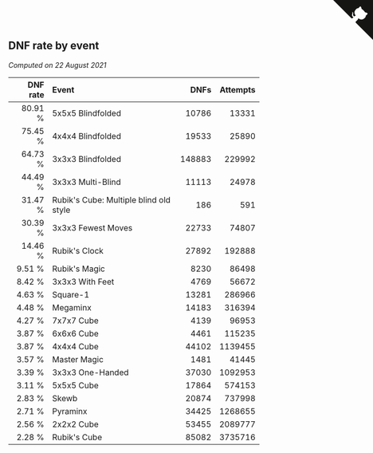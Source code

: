 ## DNF rate by event

*Computed on 22 August 2021*

| DNF rate | Event | DNFs | Attempts |
| ---: | :--- | ---: | ---: |
| 80.91 % | 5x5x5 Blindfolded | 10786 | 13331 |
| 75.45 % | 4x4x4 Blindfolded | 19533 | 25890 |
| 64.73 % | 3x3x3 Blindfolded | 148883 | 229992 |
| 44.49 % | 3x3x3 Multi-Blind | 11113 | 24978 |
| 31.47 % | Rubik's Cube: Multiple blind old style | 186 | 591 |
| 30.39 % | 3x3x3 Fewest Moves | 22733 | 74807 |
| 14.46 % | Rubik's Clock | 27892 | 192888 |
| 9.51 % | Rubik's Magic | 8230 | 86498 |
| 8.42 % | 3x3x3 With Feet | 4769 | 56672 |
| 4.63 % | Square-1 | 13281 | 286966 |
| 4.48 % | Megaminx | 14183 | 316394 |
| 4.27 % | 7x7x7 Cube | 4139 | 96953 |
| 3.87 % | 6x6x6 Cube | 4461 | 115235 |
| 3.87 % | 4x4x4 Cube | 44102 | 1139455 |
| 3.57 % | Master Magic | 1481 | 41445 |
| 3.39 % | 3x3x3 One-Handed | 37030 | 1092953 |
| 3.11 % | 5x5x5 Cube | 17864 | 574153 |
| 2.83 % | Skewb | 20874 | 737998 |
| 2.71 % | Pyraminx | 34425 | 1268655 |
| 2.56 % | 2x2x2 Cube | 53455 | 2089777 |
| 2.28 % | Rubik's Cube | 85082 | 3735716 |


<a href="https://github.com/jonatanklosko/wca_statistics" class="github-corner" aria-label="View source on Github"><svg width="80" height="80" viewBox="0 0 250 250" style="fill:#151513; color:#fff; position: absolute; top: 0; border: 0; right: 0;" aria-hidden="true"><path d="M0,0 L115,115 L130,115 L142,142 L250,250 L250,0 Z"></path><path d="M128.3,109.0 C113.8,99.7 119.0,89.6 119.0,89.6 C122.0,82.7 120.5,78.6 120.5,78.6 C119.2,72.0 123.4,76.3 123.4,76.3 C127.3,80.9 125.5,87.3 125.5,87.3 C122.9,97.6 130.6,101.9 134.4,103.2" fill="currentColor" style="transform-origin: 130px 106px;" class="octo-arm"></path><path d="M115.0,115.0 C114.9,115.1 118.7,116.5 119.8,115.4 L133.7,101.6 C136.9,99.2 139.9,98.4 142.2,98.6 C133.8,88.0 127.5,74.4 143.8,58.0 C148.5,53.4 154.0,51.2 159.7,51.0 C160.3,49.4 163.2,43.6 171.4,40.1 C171.4,40.1 176.1,42.5 178.8,56.2 C183.1,58.6 187.2,61.8 190.9,65.4 C194.5,69.0 197.7,73.2 200.1,77.6 C213.8,80.2 216.3,84.9 216.3,84.9 C212.7,93.1 206.9,96.0 205.4,96.6 C205.1,102.4 203.0,107.8 198.3,112.5 C181.9,128.9 168.3,122.5 157.7,114.1 C157.9,116.9 156.7,120.9 152.7,124.9 L141.0,136.5 C139.8,137.7 141.6,141.9 141.8,141.8 Z" fill="currentColor" class="octo-body"></path></svg></a><style>.github-corner:hover .octo-arm{animation:octocat-wave 560ms ease-in-out}@keyframes octocat-wave{0%,100%{transform:rotate(0)}20%,60%{transform:rotate(-25deg)}40%,80%{transform:rotate(10deg)}}@media (max-width:500px){.github-corner:hover .octo-arm{animation:none}.github-corner .octo-arm{animation:octocat-wave 560ms ease-in-out}}</style>
